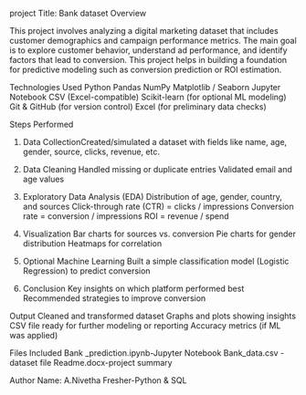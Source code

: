 project Title: Bank dataset
 Overview

This project involves analyzing a digital marketing dataset that includes customer demographics and campaign performance metrics. The main goal is to explore customer behavior, understand ad performance, and identify factors that lead to conversion. This project helps in building a foundation for predictive modeling such as conversion prediction or ROI estimation.

Technologies Used
Python
Pandas
NumPy
Matplotlib / Seaborn
Jupyter Notebook
CSV (Excel-compatible)
Scikit-learn (for optional ML modeling)
Git & GitHub (for version control)
Excel (for preliminary data checks)

Steps Performed
1. Data CollectionCreated/simulated a dataset with fields like name, age, gender, source, clicks, revenue, etc. 
2. Data Cleaning
Handled missing or duplicate entries
Validated email and age values

3. Exploratory Data Analysis (EDA)
Distribution of age, gender, country, and sources
Click-through rate (CTR) = clicks / impressions
Conversion rate = conversion / impressions
ROI = revenue / spend

4. Visualization
Bar charts for sources vs. conversion
Pie charts for gender distribution
Heatmaps for correlation

5. Optional Machine Learning
Built a simple classification model (Logistic Regression) to predict conversion

6. Conclusion
Key insights on which platform performed best
Recommended strategies to improve conversion


 Output
Cleaned and transformed dataset
Graphs and plots showing insights
CSV file ready for further modeling or reporting
Accuracy metrics (if ML was applied)



 Files Included
Bank _prediction.ipynb-Jupyter Notebook
Bank_data.csv -dataset file
Readme.docx-project summary

 Author
Name: A.Nivetha
Fresher-Python & SQL





